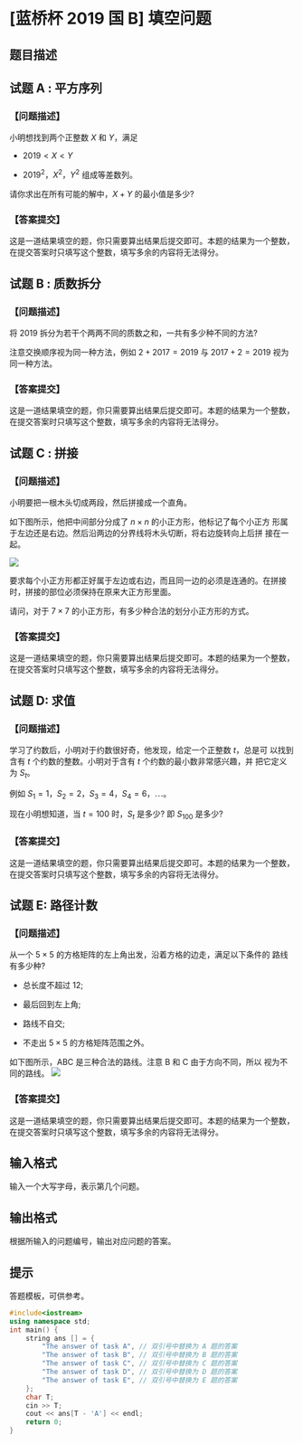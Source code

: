 # [蓝桥杯 2019 国 B] 填空问题

## 题目描述


## 试题 $\mathrm{A}$ : 平方序列

### 【问题描述】

小明想找到两个正整数 $X$ 和 $Y$，满足

- $2019<X<Y$

- $2019^{2}，X^{2}，Y^{2}$ 组成等差数列。

请你求出在所有可能的解中，$X+Y$ 的最小值是多少?

### 【答案提交】

这是一道结果填空的题，你只需要算出结果后提交即可。本题的结果为一个整数，在提交答案时只填写这个整数，填写多余的内容将无法得分。

## 试题 $\mathrm{B}$ : 质数拆分

### 【问题描述】

将 $2019$ 拆分为若干个两两不同的质数之和，一共有多少种不同的方法?

注意交换顺序视为同一种方法，例如 $2+2017=2019$ 与 $2017+2=2019$ 视为同一种方法。

### 【答案提交】

这是一道结果填空的题，你只需要算出结果后提交即可。本题的结果为一个整数，在提交答案时只填写这个整数，填写多余的内容将无法得分。

## 试题 $\mathrm{C}$ : 拼接

### 【问题描述】

小明要把一根木头切成两段，然后拼接成一个直角。

如下图所示，他把中间部分分成了 $n \times n$ 的小正方形，他标记了每个小正方 形属于左边还是右边。然后沿两边的分界线将木头切断，将右边旋转向上后拼 接在一起。

![](https://luogu.oss-cn-hangzhou.aliyuncs.com/upload/vjudge_pic/lanqiao/P8690.png)

要求每个小正方形都正好属于左边或右边，而且同一边的必须是连通的。在拼接时，拼接的部位必须保持在原来大正方形里面。

请问，对于 $7 \times 7$ 的小正方形，有多少种合法的划分小正方形的方式。

### 【答案提交】

这是一道结果填空的题，你只需要算出结果后提交即可。本题的结果为一个整数，在提交答案时只填写这个整数，填写多余的内容将无法得分。

## 试题 D: 求值

### 【问题描述】

学习了约数后，小明对于约数很好奇，他发现，给定一个正整数 $t$，总是可 以找到含有 $t$ 个约数的整数。小明对于含有 $t$ 个约数的最小数非常感兴趣，并 把它定义为 $S_{t}$。

例如 $S_{1}=1，S_{2}=2，S_{3}=4，S_{4}=6，\cdots$。

现在小明想知道，当 $t=100$ 时，$S_{t}$ 是多少? 即 $S_{100}$ 是多少?

### 【答案提交】

这是一道结果填空的题，你只需要算出结果后提交即可。本题的结果为一个整数，在提交答案时只填写这个整数，填写多余的内容将无法得分。

## 试题 E: 路径计数

### 【问题描述】

从一个 $5 \times 5$ 的方格矩阵的左上角出发，沿着方格的边走，满足以下条件的 路线有多少种?

- 总长度不超过 $12$;

- 最后回到左上角;

- 路线不自交;

- 不走出 $5 \times 5$ 的方格矩阵范围之外。

如下图所示，$\mathrm{ABC}$ 是三种合法的路线。注意 $\mathrm{B}$ 和 $\mathrm{C}$ 由于方向不同，所以 视为不同的路线。
![](https://luogu.oss-cn-hangzhou.aliyuncs.com/upload/vjudge_pic/lanqiao/P86902.png)
### 【答案提交】

这是一道结果填空的题，你只需要算出结果后提交即可。本题的结果为一个整数，在提交答案时只填写这个整数，填写多余的内容将无法得分。

## 输入格式

输入一个大写字母，表示第几个问题。

## 输出格式

根据所输入的问题编号，输出对应问题的答案。

## 提示

答题模板，可供参考。

```cpp
#include<iostream>
using namespace std;
int main() {
    string ans [] = {
        "The answer of task A", // 双引号中替换为 A 题的答案
        "The answer of task B", // 双引号中替换为 B 题的答案
        "The answer of task C", // 双引号中替换为 C 题的答案
        "The answer of task D", // 双引号中替换为 D 题的答案
        "The answer of task E", // 双引号中替换为 E 题的答案
    };
    char T;
    cin >> T;
    cout << ans[T - 'A'] << endl;
    return 0;
}
```
